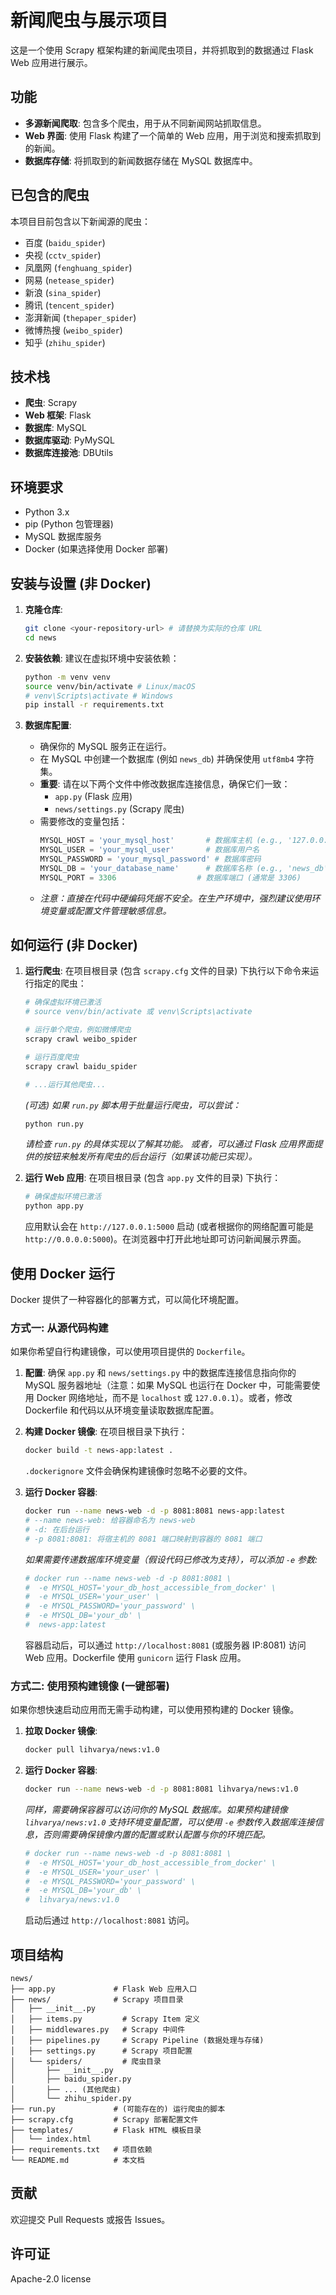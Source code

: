 # 新闻爬虫与展示项目

这是一个使用 Scrapy 框架构建的新闻爬虫项目，并将抓取到的数据通过 Flask Web 应用进行展示。

## 功能

*   **多源新闻爬取**: 包含多个爬虫，用于从不同新闻网站抓取信息。
*   **Web 界面**: 使用 Flask 构建了一个简单的 Web 应用，用于浏览和搜索抓取到的新闻。
*   **数据库存储**: 将抓取到的新闻数据存储在 MySQL 数据库中。

## 已包含的爬虫

本项目目前包含以下新闻源的爬虫：

*   百度 (`baidu_spider`)
*   央视 (`cctv_spider`)
*   凤凰网 (`fenghuang_spider`)
*   网易 (`netease_spider`)
*   新浪 (`sina_spider`)
*   腾讯 (`tencent_spider`)
*   澎湃新闻 (`thepaper_spider`)
*   微博热搜 (`weibo_spider`)
*   知乎 (`zhihu_spider`)

## 技术栈

*   **爬虫**: Scrapy
*   **Web 框架**: Flask
*   **数据库**: MySQL
*   **数据库驱动**: PyMySQL
*   **数据库连接池**: DBUtils

## 环境要求

*   Python 3.x
*   pip (Python 包管理器)
*   MySQL 数据库服务
*   Docker (如果选择使用 Docker 部署)

## 安装与设置 (非 Docker)

1.  **克隆仓库**:
    ```bash
    git clone <your-repository-url> # 请替换为实际的仓库 URL
    cd news
    ```

2.  **安装依赖**:
    建议在虚拟环境中安装依赖：
    ```bash
    python -m venv venv
    source venv/bin/activate # Linux/macOS
    # venv\Scripts\activate # Windows
    pip install -r requirements.txt
    ```

3.  **数据库配置**:
    *   确保你的 MySQL 服务正在运行。
    *   在 MySQL 中创建一个数据库 (例如 `news_db`) 并确保使用 `utf8mb4` 字符集。
    *   **重要**: 请在以下两个文件中修改数据库连接信息，确保它们一致：
        *   `app.py` (Flask 应用)
        *   `news/settings.py` (Scrapy 爬虫)
    *   需要修改的变量包括：
        ```python
        MYSQL_HOST = 'your_mysql_host'       # 数据库主机 (e.g., '127.0.0.1')
        MYSQL_USER = 'your_mysql_user'       # 数据库用户名
        MYSQL_PASSWORD = 'your_mysql_password' # 数据库密码
        MYSQL_DB = 'your_database_name'      # 数据库名称 (e.g., 'news_db')
        MYSQL_PORT = 3306                  # 数据库端口 (通常是 3306)
        ```
    *   *注意：直接在代码中硬编码凭据不安全。在生产环境中，强烈建议使用环境变量或配置文件管理敏感信息。*

## 如何运行 (非 Docker)

1.  **运行爬虫**:
    在项目根目录 (包含 `scrapy.cfg` 文件的目录) 下执行以下命令来运行指定的爬虫：
    ```bash
    # 确保虚拟环境已激活
    # source venv/bin/activate 或 venv\Scripts\activate

    # 运行单个爬虫，例如微博爬虫
    scrapy crawl weibo_spider

    # 运行百度爬虫
    scrapy crawl baidu_spider

    # ...运行其他爬虫...
    ```
    *(可选) 如果 `run.py` 脚本用于批量运行爬虫，可以尝试：*
    ```bash
    python run.py
    ```
    *请检查 `run.py` 的具体实现以了解其功能。*
    *或者，可以通过 Flask 应用界面提供的按钮来触发所有爬虫的后台运行（如果该功能已实现）。*

2.  **运行 Web 应用**:
    在项目根目录 (包含 `app.py` 文件的目录) 下执行：
    ```bash
    # 确保虚拟环境已激活
    python app.py
    ```
    应用默认会在 `http://127.0.0.1:5000` 启动 (或者根据你的网络配置可能是 `http://0.0.0.0:5000`)。在浏览器中打开此地址即可访问新闻展示界面。

## 使用 Docker 运行

Docker 提供了一种容器化的部署方式，可以简化环境配置。

### 方式一: 从源代码构建

如果你希望自行构建镜像，可以使用项目提供的 `Dockerfile`。

1.  **配置**: 确保 `app.py` 和 `news/settings.py` 中的数据库连接信息指向你的 MySQL 服务器地址（注意：如果 MySQL 也运行在 Docker 中，可能需要使用 Docker 网络地址，而不是 `localhost` 或 `127.0.0.1`）。或者，修改 Dockerfile 和代码以从环境变量读取数据库配置。

2.  **构建 Docker 镜像**:
    在项目根目录下执行：
    ```bash
    docker build -t news-app:latest .
    ```
    `.dockerignore` 文件会确保构建镜像时忽略不必要的文件。

3.  **运行 Docker 容器**:
    ```bash
    docker run --name news-web -d -p 8081:8081 news-app:latest
    # --name news-web: 给容器命名为 news-web
    # -d: 在后台运行
    # -p 8081:8081: 将宿主机的 8081 端口映射到容器的 8081 端口
    ```
    *如果需要传递数据库环境变量（假设代码已修改为支持），可以添加 `-e` 参数:*
    ```bash
    # docker run --name news-web -d -p 8081:8081 \
    #  -e MYSQL_HOST='your_db_host_accessible_from_docker' \
    #  -e MYSQL_USER='your_user' \
    #  -e MYSQL_PASSWORD='your_password' \
    #  -e MYSQL_DB='your_db' \
    #  news-app:latest
    ```
    容器启动后，可以通过 `http://localhost:8081` (或服务器 IP:8081) 访问 Web 应用。Dockerfile 使用 `gunicorn` 运行 Flask 应用。

### 方式二: 使用预构建镜像 (一键部署)

如果你想快速启动应用而无需手动构建，可以使用预构建的 Docker 镜像。

1.  **拉取 Docker 镜像**:
    ```bash
    docker pull lihvarya/news:v1.0
    ```

2.  **运行 Docker 容器**:
    ```bash
    docker run --name news-web -d -p 8081:8081 lihvarya/news:v1.0
    ```
    *同样，需要确保容器可以访问你的 MySQL 数据库。如果预构建镜像 `lihvarya/news:v1.0` 支持环境变量配置，可以使用 `-e` 参数传入数据库连接信息，否则需要确保镜像内置的配置或默认配置与你的环境匹配。*
    ```bash
    # docker run --name news-web -d -p 8081:8081 \
    #  -e MYSQL_HOST='your_db_host_accessible_from_docker' \
    #  -e MYSQL_USER='your_user' \
    #  -e MYSQL_PASSWORD='your_password' \
    #  -e MYSQL_DB='your_db' \
    #  lihvarya/news:v1.0
    ```
    启动后通过 `http://localhost:8081` 访问。

## 项目结构



```
news/
├── app.py             # Flask Web 应用入口
├── news/              # Scrapy 项目目录
│   ├── __init__.py
│   ├── items.py         # Scrapy Item 定义
│   ├── middlewares.py   # Scrapy 中间件
│   ├── pipelines.py     # Scrapy Pipeline (数据处理与存储)
│   ├── settings.py      # Scrapy 项目配置
│   └── spiders/         # 爬虫目录
│       ├── __init__.py
│       ├── baidu_spider.py
│       ├── ... (其他爬虫)
│       └── zhihu_spider.py
├── run.py             # (可能存在的) 运行爬虫的脚本
├── scrapy.cfg         # Scrapy 部署配置文件
├── templates/         # Flask HTML 模板目录
│   └── index.html
├── requirements.txt   # 项目依赖
└── README.md          # 本文档
```





## 贡献

欢迎提交 Pull Requests 或报告 Issues。

## 许可证

Apache-2.0 license
